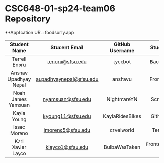 # CSC648-01-sp24-team06 Repository

\*\*Application URL: foodsonly.app

|     Student Name      |      Student Email      | GitHub Username |    Student's role    |
| :-------------------: | :---------------------: | :-------------: | :------------------: |
|     Terrell Enoru     |     tenoru@sfsu.edu     |     tycebot     |    Back End Lead     |
| Anshav Upadhyay Nepal | aupadhyaynepal@sfsu.edu |     anshavu     |    Front End Lead    |
|  Noah James Yamsuan   |    nyamsuan@sfsu.edu    |   NightmareYN   |     Scrum Master     |
|      Kayla Young      |    kyoung11@sfsu.edu    | KaylaRidesBikes |    Github Master     |
|     Issac Moreno      |    imoreno5@sfsu.edu    |   crvelworld    |     Team Leader      |
|   Karl Xavier Layco   |    klayco1@sfsu.edu     |  BulbaWasTaken  | Frontend/Backend Dev |
